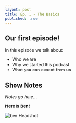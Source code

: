 ```yaml
---
layout: post
title: Ep. 1 - The Basics
published: true
---
```

## Our first episode!

In this episode we talk about:
- Who we are
- Why we started this podcast
- What you can expect from us

## Show Notes

_Notes go here..._


**Here is Ben!**

![ben Headshot]({{site.baseurl}}/_posts/BenSullins-2014white-400x400-offset.png)

